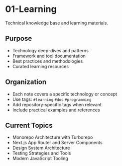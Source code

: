 # 01-Learning

Technical knowledge base and learning materials.

## Purpose
- Technology deep-dives and patterns
- Framework and tool documentation
- Best practices and methodologies
- Curated learning resources

## Organization
- Each note covers a specific technology or concept
- Use tags: `#learning` `#doc` `#programming`
- Add repository-specific tags when relevant
- Include practical examples and references

## Current Topics
- Monorepo Architecture with Turborepo
- Next.js App Router and Server Components
- Design System Architecture
- Testing Strategies and Tools
- Modern JavaScript Tooling
